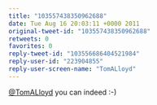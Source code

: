```yaml
---
title: "103557438350962688"
date: Tue Aug 16 20:03:11 +0000 2011
original-tweet-id: "103557438350962688"
retweets: 0
favorites: 0
reply-tweet-id: "103556686404521984"
reply-user-id: "223904855"
reply-user-screen-name: "TomALloyd"
---
```

<a href="https://twitter.com/TomALloyd">@TomALloyd</a> you can indeed :-)
